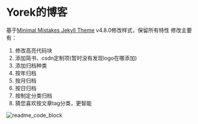 # Yorek的博客

基于[Minimal Mistakes Jekyll Theme](https://github.com/mmistakes/minimal-mistakes) v4.8.0修改样式，保留所有特性
修改主要有：
1. 修改高亮代码块
2. 添加简书、csdn定制项(暂时没有发现logo在哪添加)
3. 添加归档种类
 1. 按年归档
 2. 按月归档
 3. 按日归档
 4. 按制定分类归档
 5. 猜您喜欢按文章tag分类，更智能


![readme_code_block](https://github.com/YorekLiu/yorekliu.github.io/blob/master/assets/images/readme_code_block.png)

